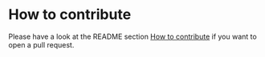 # How to contribute

Please have a look at the README section [How to contribute](/README.md#how-to-contribute) if you want to open a pull request.
